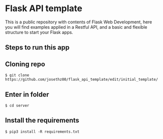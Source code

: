 # Flask API template
This is a public repository with contents of Flask Web Development, here you will find examples applied in a Restful API, and a basic and flexible structure to start your Flask apps.
<br />
<h2>Steps to run this app</h2>

Cloning repo
-----------------------------------

```shell
$ git clone https://github.com/josethz00/flask_api_template/edit/initial_template/
```

Enter in folder
-----------------------------------

```
$ cd server
```

Install the requirements
-----------------------------------

```
$ pip3 install -R requirements.txt
```
